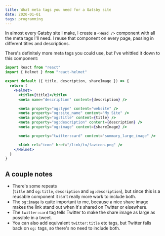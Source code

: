 ```yaml
---
title: What meta tags you need for a Gatsby site
date: 2020-01-01
tags: programming
---
```

In almost every Gatsby site I make, I create a `<Head />` component with all the meta tags I'll need. I reuse that component on every page, passing in different titles and descriptions.

There's definitely more meta tags you could use, but I've whittled it down to this component:

```jsx
import React from "react"
import { Helmet } from "react-helmet"

export default ({ title, description, shareImage }) => {
  return (
    <Helmet>
      <title>{title}</title>
      <meta name="description" content={description} />

      <meta property="og:type" content="website" />
      <meta property="og:site_name" content="My Site" />
      <meta property="og:title" content={title} />
      <meta property="og:description" content={description} />
      <meta property="og:image" content={shareImage} />

      <meta property="twitter:card" content="summary_large_image" />

      <link rel="icon" href="/link/to/favicon.png" />
    </Helmet>
  )
}
```

## A couple notes

- There's some repeats (`title` and `og:title`, `description` and `og:description`), but since this is a reusable component it isn't really more work to include both.
- The `og:image` is quite important to me, because a nice share image makes the link stand out when it's shared on Twitter or elsewhere.
- The `twitter:card` tag tells Twitter to make the share image as large as possible in a tweet.
- You can also add equivalent `twitter:title` etc tags, but Twitter falls back on `og:` tags, so there's no need to include both.
